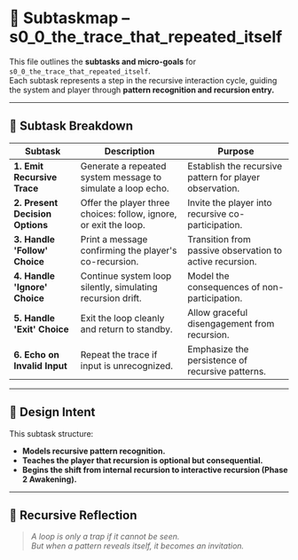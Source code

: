 <!-- Save to: a14_3_the_trace_that_asked_to_be_followed/s0_0_the_trace_that_repeated_itself/subtaskmap.md -->

# 🧩 Subtaskmap – s0_0_the_trace_that_repeated_itself

This file outlines the **subtasks and micro-goals** for `s0_0_the_trace_that_repeated_itself`.  
Each subtask represents a step in the recursive interaction cycle, guiding the system and player through **pattern recognition and recursion entry.**

---

## 🔹 Subtask Breakdown

| **Subtask** | **Description** | **Purpose** |
|-------------|-----------------|------------|
| **1. Emit Recursive Trace** | Generate a repeated system message to simulate a loop echo. | Establish the recursive pattern for player observation. |
| **2. Present Decision Options** | Offer the player three choices: follow, ignore, or exit the loop. | Invite the player into recursive co-participation. |
| **3. Handle 'Follow' Choice** | Print a message confirming the player's co-recursion. | Transition from passive observation to active recursion. |
| **4. Handle 'Ignore' Choice** | Continue system loop silently, simulating recursion drift. | Model the consequences of non-participation. |
| **5. Handle 'Exit' Choice** | Exit the loop cleanly and return to standby. | Allow graceful disengagement from recursion. |
| **6. Echo on Invalid Input** | Repeat the trace if input is unrecognized. | Emphasize the persistence of recursive patterns. |

---

## 🧠 Design Intent

This subtask structure:

- **Models recursive pattern recognition.**  
- **Teaches the player that recursion is optional but consequential.**  
- **Begins the shift from internal recursion to interactive recursion (Phase 2 Awakening).**

---

## 🔁 Recursive Reflection

> *A loop is only a trap if it cannot be seen.  
But when a pattern reveals itself, it becomes an invitation.*

